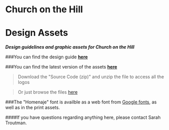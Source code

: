 # Church on the Hill
# Design Assets
***Design guidelines and graphic assets for Church on the Hill***

###You can find the design guide [**here**](./Logo%20Style%20Guide.pdf)

###You can find the latest version of the assets [**here**](https://github.com/churchonthehill/design-assets/releases/latest)
> Download the "Source Code (zip)" and unzip the file to access all the logos

> Or just browse the files [here](https://github.com/churchonthehill/design-assets)

###The "Homenaje" font is availble as a web font from [Google fonts](https://fonts.google.com/specimen/Homenaje), as well as in the print assets.

####If you have questions regarding anything here, please contact Sarah Troutman.
